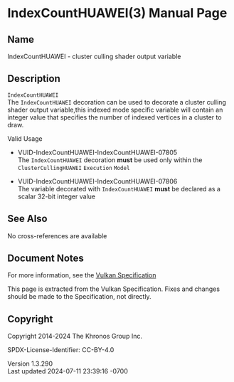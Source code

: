 # IndexCountHUAWEI(3) Manual Page

## Name

IndexCountHUAWEI - cluster culling shader output variable



## <a href="#_description" class="anchor"></a>Description

`IndexCountHUAWEI`  
The `IndexCountHUAWEI` decoration can be used to decorate a cluster
culling shader output variable,this indexed mode specific variable will
contain an integer value that specifies the number of indexed vertices
in a cluster to draw.

Valid Usage

- <a href="#VUID-IndexCountHUAWEI-IndexCountHUAWEI-07805"
  id="VUID-IndexCountHUAWEI-IndexCountHUAWEI-07805"></a>
  VUID-IndexCountHUAWEI-IndexCountHUAWEI-07805  
  The `IndexCountHUAWEI` decoration **must** be used only within the
  `ClusterCullingHUAWEI` `Execution` `Model`

- <a href="#VUID-IndexCountHUAWEI-IndexCountHUAWEI-07806"
  id="VUID-IndexCountHUAWEI-IndexCountHUAWEI-07806"></a>
  VUID-IndexCountHUAWEI-IndexCountHUAWEI-07806  
  The variable decorated with `IndexCountHUAWEI` **must** be declared as
  a scalar 32-bit integer value

## <a href="#_see_also" class="anchor"></a>See Also

No cross-references are available

## <a href="#_document_notes" class="anchor"></a>Document Notes

For more information, see the <a
href="https://registry.khronos.org/vulkan/specs/1.3-extensions/html/vkspec.html#IndexCountHUAWEI"
target="_blank" rel="noopener">Vulkan Specification</a>

This page is extracted from the Vulkan Specification. Fixes and changes
should be made to the Specification, not directly.

## <a href="#_copyright" class="anchor"></a>Copyright

Copyright 2014-2024 The Khronos Group Inc.

SPDX-License-Identifier: CC-BY-4.0

Version 1.3.290  
Last updated 2024-07-11 23:39:16 -0700
